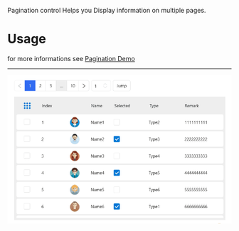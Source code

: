 Pagination control Helps you Display information on multiple pages.

# Usage
for more informations see [Pagination Demo](https://github.com/HandyOrg/HandyControl/blob/master/src/Shared/HandyControlDemo_Shared/UserControl/Controls/PaginationDemoCtl.xaml)
***

![](https://github.com/HandyOrg/HandyOrgResource/blob/master/HandyControl/Resources/Pagination.gif)